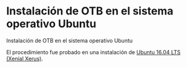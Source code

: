 # Instalación de OTB en el sistema operativo Ubuntu
Instalación de OTB en el sistema operativo Ubuntu

El procedimiento fue probado en una instalación de [Ubuntu 16.04 LTS (Xenial Xerus)](http://releases.ubuntu.com/16.04/).

```terminal
```
